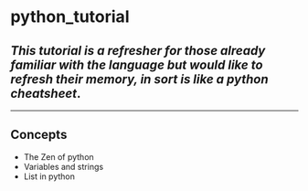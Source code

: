 # __python_tutorial__
## _This tutorial is a refresher for those already familiar with the language but would like to refresh their memory, in sort is like a python cheatsheet_.
---
## Concepts
- The Zen of python
- Variables and strings
- List in python